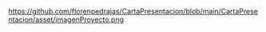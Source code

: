 https://github.com/florenpedrajas/CartaPresentacion/blob/main/CartaPresentacion/asset/imagenProyecto.png
